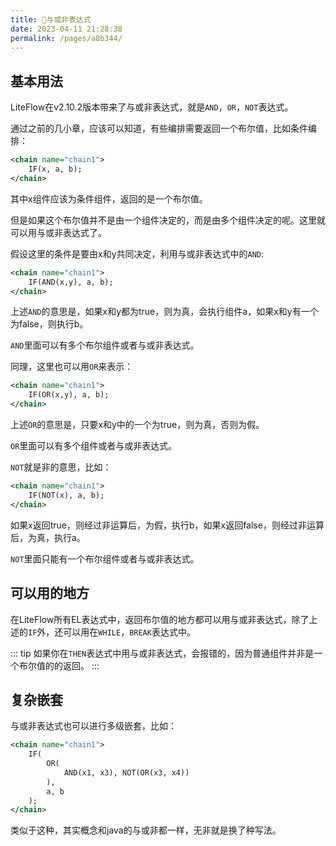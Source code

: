```yaml
---
title: 🍄与或非表达式
date: 2023-04-11 21:28:38
permalink: /pages/a8b344/
---
```


## 基本用法

LiteFlow在v2.10.2版本带来了与或非表达式，就是`AND`，`OR`，`NOT`表达式。

通过之前的几小章，应该可以知道，有些编排需要返回一个布尔值，比如条件编排：

```xml
<chain name="chain1">
    IF(x, a, b);
</chain>
```
其中x组件应该为条件组件，返回的是一个布尔值。

但是如果这个布尔值并不是由一个组件决定的，而是由多个组件决定的呢。这里就可以用与或非表达式了。

假设这里的条件是要由x和y共同决定，利用与或非表达式中的`AND`:

```xml
<chain name="chain1">
    IF(AND(x,y), a, b);
</chain>
```

上述`AND`的意思是，如果x和y都为true，则为真，会执行组件a，如果x和y有一个为false，则执行b。

`AND`里面可以有多个布尔组件或者与或非表达式。

同理，这里也可以用`OR`来表示：

```xml
<chain name="chain1">
    IF(OR(x,y), a, b);
</chain>
```

上述`OR`的意思是，只要x和y中的一个为true，则为真，否则为假。

`OR`里面可以有多个组件或者与或非表达式。

`NOT`就是非的意思，比如：

```xml
<chain name="chain1">
    IF(NOT(x), a, b);
</chain>
```

如果x返回true，则经过非运算后，为假，执行b，如果x返回false，则经过非运算后，为真，执行a。

`NOT`里面只能有一个布尔组件或者与或非表达式。

## 可以用的地方

在LiteFlow所有EL表达式中，返回布尔值的地方都可以用与或非表达式，除了上述的`IF`外，还可以用在`WHILE`，`BREAK`表达式中。

::: tip
如果你在`THEN`表达式中用与或非表达式，会报错的，因为普通组件并非是一个布尔值的的返回。
:::

## 复杂嵌套

与或非表达式也可以进行多级嵌套，比如：

```xml
<chain name="chain1">
    IF(
        OR(
            AND(x1, x3), NOT(OR(x3, x4))
        ),
        a, b
    );
</chain>
```

类似于这种，其实概念和java的与或非都一样，无非就是换了种写法。